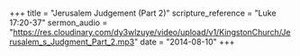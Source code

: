 +++
title = "Jerusalem Judgement (Part 2)"
scripture_reference = "Luke 17:20-37"
sermon_audio = "https://res.cloudinary.com/dy3wlzuye/video/upload/v1/KingstonChurch/Jerusalem_s_Judgment_Part_2.mp3"
date = "2014-08-10"
+++

